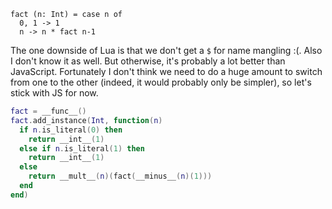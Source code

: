 ```
fact (n: Int) = case n of
  0, 1 -> 1
  n -> n * fact n-1
```

The one downside of Lua is that we don't get a `$` for name mangling :(. Also I don't know it as well. But otherwise, it's probably a lot better than JavaScript. Fortunately I don't think we need to do a huge amount to switch from one to the other (indeed, it would probably only be simpler), so let's stick with JS for now.

```lua
fact = __func__()
fact.add_instance(Int, function(n)
  if n.is_literal(0) then
    return __int__(1)
  else if n.is_literal(1) then
    return __int__(1)
  else
    return __mult__(n)(fact(__minus__(n)(1)))
  end
end)
```
